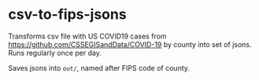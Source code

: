 # csv-to-fips-jsons
Transforms csv file with US COVID19 cases from https://github.com/CSSEGISandData/COVID-19 by county into set of jsons. 
Runs regularly once per day.

Saves jsons into `out/`, named after FIPS code of county.  
